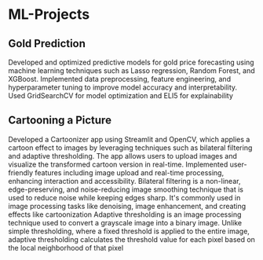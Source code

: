 # ML-Projects
## Gold Prediction
Developed and optimized predictive models for gold price forecasting using machine learning techniques such as Lasso regression, Random Forest, and XGBoost. Implemented data preprocessing, feature engineering, and hyperparameter tuning to improve model accuracy and interpretability. Used GridSearchCV for model optimization and ELI5 for explainability
## Cartooning a Picture
Developed a Cartoonizer app using Streamlit and OpenCV, which applies a cartoon effect to images by leveraging techniques such as bilateral filtering and adaptive thresholding. The app allows users to upload images and visualize the transformed cartoon version in real-time. Implemented user-friendly features including image upload and real-time processing, enhancing interaction and accessibility.
Bilateral filtering is a non-linear, edge-preserving, and noise-reducing image smoothing technique that is used to reduce noise while keeping edges sharp. It's commonly used in image processing tasks like denoising, image enhancement, and creating effects like cartoonization
Adaptive thresholding is an image processing technique used to convert a grayscale image into a binary image. Unlike simple thresholding, where a fixed threshold is applied to the entire image, adaptive thresholding calculates the threshold value for each pixel based on the local neighborhood of that pixel
